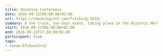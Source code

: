 ```yaml
---
title: Smashing Conference
date: 2016-09-12T08:00:00+02:00
url: https://smashingconf.com/freiburg-2016/
summary: A one track, two-days event, taking place in the Historic Merchants’ Hall, in the lovely old town of Freiburg, Germany.
start: 2016-09-12T08:00:00+02:00
end: 2016-09-13T17:30:00+02:00
participant: true
tags:
- venue:8fv9xvv3+x3
---
```

